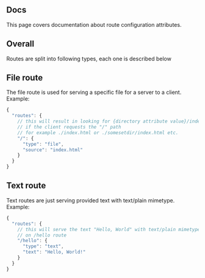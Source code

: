 ## Docs
This page covers documentation about route configuration attributes.

## Overall
Routes are split into following types, each one is described below

## File route
The file route is used for serving a specific file for a server to a client.
Example:
```js
{
  "routes": {
    // this will result in looking for {directory attribute value}/index.html
    // if the client requests the "/" path
    // for example ./index.html or ./somesetdir/index.html etc.
    "/": {
      "type": "file",
      "source": "index.html"
    }
  }
}
```
## Text route
Text routes are just serving provided text with text/plain mimetype.
Example:
```js
{
  "routes": {
    // this will serve the text "Hello, World" with text/plain mimetype
    // on /hello route
    "/hello": {
      "type": "text",
      "text": "Hello, World!"
    }
  }
}
```
